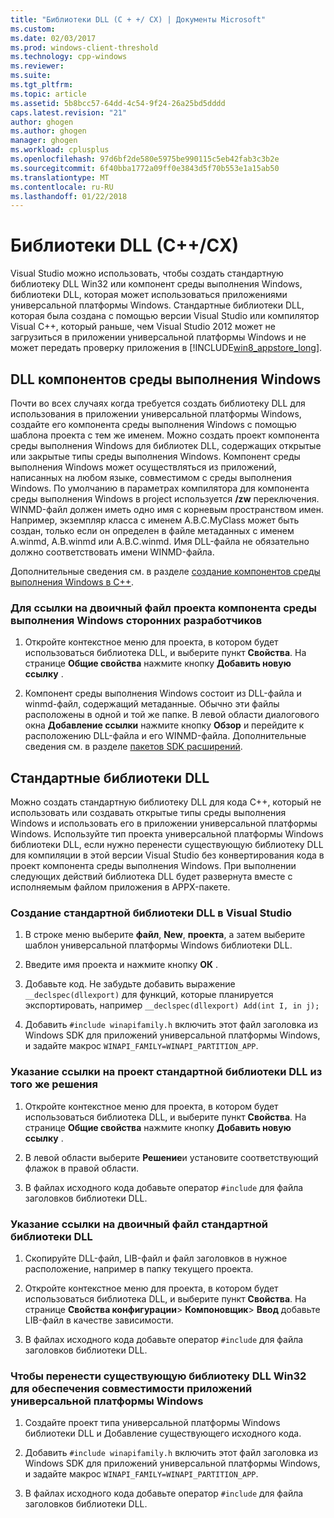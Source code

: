 ```yaml
---
title: "Библиотеки DLL (C + +/ CX) | Документы Microsoft"
ms.custom: 
ms.date: 02/03/2017
ms.prod: windows-client-threshold
ms.technology: cpp-windows
ms.reviewer: 
ms.suite: 
ms.tgt_pltfrm: 
ms.topic: article
ms.assetid: 5b8bcc57-64dd-4c54-9f24-26a25bd5dddd
caps.latest.revision: "21"
author: ghogen
ms.author: ghogen
manager: ghogen
ms.workload: cplusplus
ms.openlocfilehash: 97d6bf2de580e5975be990115c5eb42fab3c3b2e
ms.sourcegitcommit: 6f40bba1772a09ff0e3843d5f70b553e1a15ab50
ms.translationtype: MT
ms.contentlocale: ru-RU
ms.lasthandoff: 01/22/2018
---
```

# <a name="dlls-ccx"></a>Библиотеки DLL (C++/CX)

Visual Studio можно использовать, чтобы создать стандартную библиотеку DLL Win32 или компонент среды выполнения Windows, библиотеки DLL, которая может использоваться приложениями универсальной платформы Windows. Стандартные библиотеки DLL, которая была создана с помощью версии Visual Studio или компилятор Visual C++, который раньше, чем Visual Studio 2012 может не загрузиться в приложении универсальной платформы Windows и не может передать проверку приложения в [!INCLUDE[win8_appstore_long](../cppcx/includes/win8-appstore-long-md.md)].

## <a name="windows-runtime-component-dlls"></a>DLL компонентов среды выполнения Windows

Почти во всех случаях когда требуется создать библиотеку DLL для использования в приложении универсальной платформы Windows, создайте его компонента среды выполнения Windows с помощью шаблона проекта с тем же именем. Можно создать проект компонента среды выполнения Windows для библиотек DLL, содержащих открытые или закрытые типы среды выполнения Windows. Компонент среды выполнения Windows может осуществляться из приложений, написанных на любом языке, совместимом с среды выполнения Windows. По умолчанию в параметрах компилятора для компонента среды выполнения Windows в project используется **/zw** переключения. WINMD-файл должен иметь одно имя с корневым пространством имен. Например, экземпляр класса с именем A.B.C.MyClass может быть создан, только если он определен в файле метаданных с именем A.winmd, A.B.winmd или A.B.C.winmd. Имя DLL-файла не обязательно должно соответствовать имени WINMD-файла.

Дополнительные сведения см. в разделе [создание компонентов среды выполнения Windows в C++](/windows/uwp/winrt-components/creating-windows-runtime-components-in-cpp).

### <a name="to-reference-a-third-party-windows-runtime-component-binary-in-your-project"></a>Для ссылки на двоичный файл проекта компонента среды выполнения Windows сторонних разработчиков

1. Откройте контекстное меню для проекта, в котором будет использоваться библиотека DLL, и выберите пункт **Свойства**. На странице **Общие свойства** нажмите кнопку **Добавить новую ссылку** .

1. Компонент среды выполнения Windows состоит из DLL-файла и winmd-файл, содержащий метаданные. Обычно эти файлы расположены в одной и той же папке. В левой области диалогового окна **Добавление ссылки** нажмите кнопку **Обзор** и перейдите к расположению DLL-файла и его WINMD-файла. Дополнительные сведения см. в разделе [пакетов SDK расширений](/visualstudio/extensibility/creating-a-software-development-kit#ExtensionSDKs).

## <a name="standard-dlls"></a>Стандартные библиотеки DLL

Можно создать стандартную библиотеку DLL для кода C++, который не использовать или создавать открытые типы среды выполнения Windows и использовать его в приложении универсальной платформы Windows. Используйте тип проекта универсальной платформы Windows библиотеки DLL, если нужно перенести существующую библиотеку DLL для компиляции в этой версии Visual Studio без конвертирования кода в проект компонента среды выполнения Windows. При выполнении следующих действий библиотека DLL будет развернута вместе с исполняемым файлом приложения в APPX-пакете.

### <a name="to-create-a-standard-dll-in-visual-studio"></a>Создание стандартной библиотеки DLL в Visual Studio

1. В строке меню выберите **файл**, **New**, **проекта**, а затем выберите шаблон универсальной платформы Windows библиотеки DLL.

1. Введите имя проекта и нажмите кнопку **ОК** .

1. Добавьте код. Не забудьте добавить выражение `__declspec(dllexport)` для функций, которые планируется экспортировать, например `__declspec(dllexport) Add(int I, in j);`

1. Добавить `#include winapifamily.h` включить этот файл заголовка из Windows SDK для приложений универсальной платформы Windows, и задайте макрос `WINAPI_FAMILY=WINAPI_PARTITION_APP`.

### <a name="to-reference-a-standard-dll-project-from-the-same-solution"></a>Указание ссылки на проект стандартной библиотеки DLL из того же решения

1. Откройте контекстное меню для проекта, в котором будет использоваться библиотека DLL, и выберите пункт **Свойства**. На странице **Общие свойства** нажмите кнопку **Добавить новую ссылку** .

1. В левой области выберите **Решение**и установите соответствующий флажок в правой области.

1. В файлах исходного кода добавьте оператор `#include` для файла заголовков библиотеки DLL.

### <a name="to-reference-a-standard-dll-binary"></a>Указание ссылки на двоичный файл стандартной библиотеки DLL

1. Скопируйте DLL-файл, LIB-файл и файл заголовков в нужное расположение, например в папку текущего проекта.

1. Откройте контекстное меню для проекта, в котором будет использоваться библиотека DLL, и выберите пункт **Свойства**. На странице **Свойства конфигурации**&gt; **Компоновщик**&gt; **Ввод** добавьте LIB-файл в качестве зависимости.

1. В файлах исходного кода добавьте оператор `#include` для файла заголовков библиотеки DLL.

### <a name="to-migrate-an-existing-win32-dll-for-universal-windows-platform-app-compatibility"></a>Чтобы перенести существующую библиотеку DLL Win32 для обеспечения совместимости приложений универсальной платформы Windows

1. Создайте проект типа универсальной платформы Windows библиотеки DLL и Добавление существующего исходного кода.

1. Добавить `#include winapifamily.h` включить этот файл заголовка из Windows SDK для приложений универсальной платформы Windows, и задайте макрос `WINAPI_FAMILY=WINAPI_PARTITION_APP`.

1. В файлах исходного кода добавьте оператор `#include` для файла заголовков библиотеки DLL.
